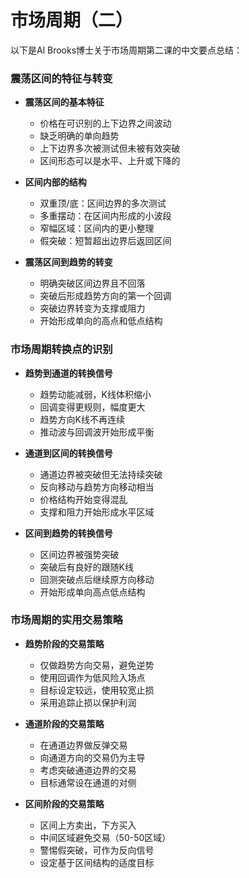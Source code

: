 # 市场周期（二）

以下是Al Brooks博士关于市场周期第二课的中文要点总结：

### 震荡区间的特征与转变
- **震荡区间的基本特征**
  - 价格在可识别的上下边界之间波动
  - 缺乏明确的单向趋势
  - 上下边界多次被测试但未被有效突破
  - 区间形态可以是水平、上升或下降的

- **区间内部的结构**
  - 双重顶/底：区间边界的多次测试
  - 多重摆动：在区间内形成的小波段
  - 窄幅区域：区间内的更小整理
  - 假突破：短暂超出边界后返回区间

- **震荡区间到趋势的转变**
  - 明确突破区间边界且不回落
  - 突破后形成趋势方向的第一个回调
  - 突破边界转变为支撑或阻力
  - 开始形成单向的高点和低点结构

### 市场周期转换点的识别
- **趋势到通道的转换信号**
  - 趋势动能减弱，K线体积缩小
  - 回调变得更规则，幅度更大
  - 趋势方向K线不再连续
  - 推动波与回调波开始形成平衡

- **通道到区间的转换信号**
  - 通道边界被突破但无法持续突破
  - 反向移动与趋势方向移动相当
  - 价格结构开始变得混乱
  - 支撑和阻力开始形成水平区域

- **区间到趋势的转换信号**
  - 区间边界被强势突破
  - 突破后有良好的跟随K线
  - 回测突破点后继续原方向移动
  - 开始形成单向高点低点结构

### 市场周期的实用交易策略
- **趋势阶段的交易策略**
  - 仅做趋势方向交易，避免逆势
  - 使用回调作为低风险入场点
  - 目标设定较远，使用较宽止损
  - 采用追踪止损以保护利润

- **通道阶段的交易策略**
  - 在通道边界做反弹交易
  - 向通道方向的交易仍为主导
  - 考虑突破通道边界的交易
  - 目标通常设在通道的对侧

- **区间阶段的交易策略**
  - 区间上方卖出，下方买入
  - 中间区域避免交易（50-50区域）
  - 警惕假突破，可作为反向信号
  - 设定基于区间结构的适度目标 